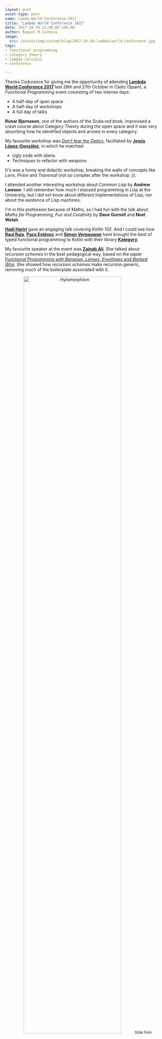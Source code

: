 ```yaml
---
layout: post
asset-type: post
name: Lamda-World-Conference-2017
title: 'Lambda World Conference 2017'
date: 2017-10-30 12:00:00 +00:00
author: Raquel M Carmena
image:
  src: /assets/img/custom/blog/2017-10-30-lambda-world-conference.jpg
tags:
- functional programming
- category theory
- lambda calculus
- conference

---
```

Thanks Codurance for giving me the opportunity of attending <a href="http://www.lambda.world/" target="_blank">**Lambda World Conference 2017**</a> last 26th and 27th October in Cádiz (Spain), a _Functional Programming_ event consisting of two intense days:

* A half-day of open space 
* A half-day of workshops
* A full day of talks

**Rúnar Bjarnason**, one of the authors of the Scala _red book_, improvised a crash course about Category Theory during the open space and it was very absorbing how he identified objects and arrows in every category.

My favourite workshop was <a href="https://t.co/uc6pH2a6QK" target="_blank">_Don't fear the Optics_</a>, facilitated by <a href="https://twitter.com/jeslg" target="_blank">**Jesús López-González**</a>, in which he matched:

* Ugly code with aliens
* Techniques to refactor with weapons

It's was a funny and didactic workshop, breaking the walls of concepts like _Lens_, _Prism_ and _Traversal_ (not so complex after the workshop ;)).

I attended another interesting workshop about _Common Lisp_ by **Andrew Lawson**. I still remember how much I enjoyed programming in Lisp at the University, but I did not know about different implementations of Lisp, nor about the existence of Lisp machines.

I'm in this profession because of Maths, so I had fun with the talk about _Maths for Programming, Fun and Creativity_ by **Dave Gurnell** and **Noel Welsh**.

<a href="https://twitter.com/hhariri" target="_blank">**Hadi Hariri**</a> gave an engaging talk covering _Kotlin 102_. And I could see how <a href="https://twitter.com/raulraja">**Raul Raja**</a>, <a href="https://twitter.com/pacoworks" target="_blank">**Paco Estévez**</a> and <a href="https://twitter.com/vergauwen_simon" target="_blank">**Simon Vergauwen**</a> have brought the best of typed functional programming to Kotlin with their library <a href="http://kategory.io" target="_blank">**Kategory**</a>.

My favourite speaker at the event was <a href="https://twitter.com/_zainabali_" target="_blank">**Zainab Ali**</a>. She talked about _recursion schemes_ in the best pedagogical way, based on the paper <a href="https://maartenfokkinga.github.io/utwente/mmf91m.pdf" target="_blank">_Functional Programming with Bananas, Lenses, Envelopes and Barbed Wire_</a>. She showed how _recursion schemes_ make recursion generic, removing much of the boilerplate associated with it.

<center>
<img src="{{site.baseurl}}/assets/img/custom/blog/2017-10-30-lambda-world-conference/hylomorphism.png" alt="Hylomorphism" class="img img-responsive" width="80%"/>
<small>Slide from <a href="http://slides.com/zainabali_/peeling_the_banana#/" target="_blank">'Peeling the Banana - Recursion schemes from first principles'</a> by Zainab Ali</small>
</center>
<br/>

**Jeremy Gibbons**, professor of Computing at the University of Oxford, was the star of the final keynote, showing the relation between the structure of multi-dimensional data and Naperian functors.

Do you know another technical conference which provides its own beer, _functional_ beer?

<center>
<img src="{{site.baseurl}}/assets/img/custom/blog/2017-10-30-lambda-world-conference/functional-beer.jpg" alt="Functional Beer" class="img img-responsive"/>
</center>
<br/>

Organizers deserve my warmest congratulations, because it was one of the best conferences I've ever attended. It was the third edition of this awesome event and, despite the high number of attendees, it kept its high quality, the personal attention and its family atmosphere. <a href="https://twitter.com/Jorge__Galindo">**Jorge Galindo**</a> is one of the organizers and his daughter is growing at the same time as the event, getting used to face a huge audience:

<center>
<img src="{{site.baseurl}}/assets/img/custom/blog/2017-10-30-lambda-world-conference/jorge-galindo-s-daughter.jpg" alt="Jorge Galindo" class="img img-responsive" width="50%"/>
</center>
<br/>

I'll update this post when videos are available.

## Acknowledgments

My special thanks go to my colleagues **Christian Panadero** and <a href="/publications/author/carlos-morera%20de%20la%20chica/">**Carlos Morera de la Chica**</a>, here with <a href="https://bartoszmilewski.com/" target="_blank">**Bartosz Milewski**</a>, the author of <a href="https://bartoszmilewski.com/2014/10/28/category-theory-for-programmers-the-preface/" target="_blank">_Category Theory for Programmers_</a>:

<center>
<blockquote class="twitter-tweet" data-lang="en"><p lang="en" dir="ltr">Such a moment meeting <a href="https://twitter.com/BartoszMilewski?ref_src=twsrc%5Etfw">@BartoszMilewski</a> in <a href="https://twitter.com/Lambda_World?ref_src=twsrc%5Etfw">@Lambda_World</a>. Looking forward to our next category theory session at <a href="https://twitter.com/codurance?ref_src=twsrc%5Etfw">@codurance</a> next week. <a href="https://t.co/QefB9DXAhG">pic.twitter.com/QefB9DXAhG</a></p>&mdash; Carlos Morera (@CarlosMChica) <a href="https://twitter.com/CarlosMChica/status/924317459859103749?ref_src=twsrc%5Etfw">October 28, 2017</a></blockquote>
<script async src="https://platform.twitter.com/widgets.js" charset="utf-8"></script>
</center>

They're awesome _travel_ companions in this _journey_ and I met a lot of interesting people thanks to them.

